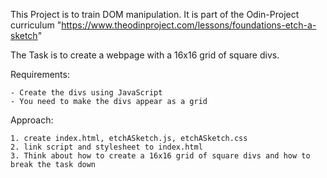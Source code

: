 This Project is to train DOM manipulation. It is part of the Odin-Project curriculum "https://www.theodinproject.com/lessons/foundations-etch-a-sketch"

The Task is to create a webpage with a 16x16 grid of square divs.

Requirements: 

    - Create the divs using JavaScript
    - You need to make the divs appear as a grid

Approach:

    1. create index.html, etchASketch.js, etchASketch.css
    2. link script and stylesheet to index.html
    3. Think about how to create a 16x16 grid of square divs and how to break the task down

    